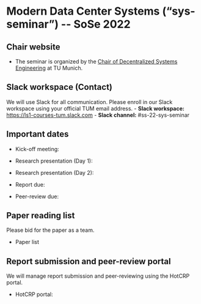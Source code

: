 # Modern Data Center Systems (“sys-seminar”) -- SoSe 2022

## Chair website

- The seminar is organized by the [Chair of Decentralized Systems Engineering](https://dse.in.tum.de/) at TU Munich.

## Slack workspace (Contact)

We will use Slack for all communication. Please enroll in our Slack workspace using your official TUM email address.
    - **Slack workspace:** https://ls1-courses-tum.slack.com
    - **Slack channel:** #ss-22-sys-seminar
    
## Important dates

- Kick-off meeting: 

- Research presentation (Day 1):

- Research presentation (Day 2):

- Report due:

- Peer-review due:


## Paper reading list

Please bid for the paper as a team. 

- Paper list


## Report submission and peer-review portal

We will manage report submission and peer-reviewing using the HotCRP portal.

- HotCRP portal: 

